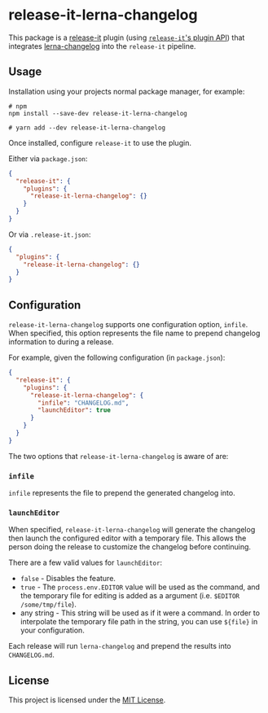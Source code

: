 # release-it-lerna-changelog

This package is a [release-it](https://github.com/release-it/release-it) plugin
(using [`release-it`'s plugin
API](https://github.com/release-it/release-it/tree/master/docs/plugins)) that
integrates [lerna-changelog](https://github.com/lerna/lerna-changelog) into the
`release-it` pipeline.

## Usage

Installation using your projects normal package manager, for example:

```
# npm
npm install --save-dev release-it-lerna-changelog

# yarn add --dev release-it-lerna-changelog
```

Once installed, configure `release-it` to use the plugin. 

Either via `package.json`:

```json
{
  "release-it": {
    "plugins": {
      "release-it-lerna-changelog": {}
    }
  }
}
```

Or via `.release-it.json`:

```json
{
  "plugins": {
    "release-it-lerna-changelog": {}
  }
}
```

## Configuration

`release-it-lerna-changelog` supports one configuration option, `infile`. When
specified, this option represents the file name to prepend changelog
information to during a release.

For example, given the following configuration (in `package.json`):

```json
{
  "release-it": {
    "plugins": {
      "release-it-lerna-changelog": {
        "infile": "CHANGELOG.md",
        "launchEditor": true
      }
    }
  }
}
```

The two options that `release-it-lerna-changelog` is aware of are:

### `infile`

`infile` represents the file to prepend the generated changelog into.

### `launchEditor`

When specified, `release-it-lerna-changelog` will generate the changelog
then launch the configured editor with a temporary file. This allows the person
doing the release to customize the changelog before continuing.

There are a few valid values for `launchEditor`:

* `false` - Disables the feature.
* `true` - The `process.env.EDITOR` value will be used as the command, and the
  temporary file for editing is added as a argument (i.e. `$EDITOR /some/tmp/file`).
* any string - This string will be used as if it were a command. In order to
  interpolate the temporary file path in the string, you can use `${file}` in
  your configuration.

Each release will run `lerna-changelog` and prepend the results into `CHANGELOG.md`.

## License

This project is licensed under the [MIT License](LICENSE.md).
